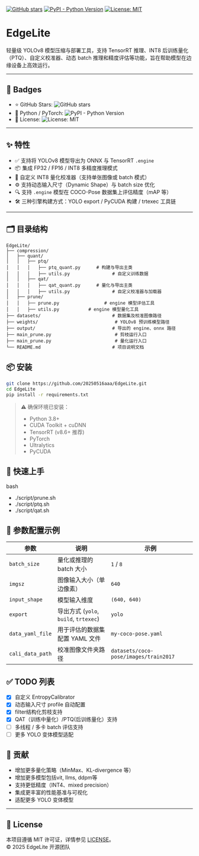 [![GitHub stars](https://img.shields.io/github/stars/20250516aaa/EdgeLite?style=social)](https://github.com/20250516aaa/EdgeLite/stargazers) [![PyPI - Python Version](https://img.shields.io/pypi/pyversions/torch)](https://pytorch.org/) [![License: MIT](https://img.shields.io/badge/License-MIT-blue.svg)](LICENSE)

# EdgeLite

轻量级 YOLOv8 模型压缩与部署工具，支持 TensorRT 推理、INT8 后训练量化（PTQ）、自定义校准器、动态 batch 推理和精度评估等功能，旨在帮助模型在边缘设备上高效运行。

---

## 📌 Badges

- ⭐️ GitHub Stars: ![GitHub stars](https://img.shields.io/github/stars/20250516aaa/EdgeLite?style=social)  
- 🐍 Python / PyTorch: ![PyPI - Python Version](https://img.shields.io/pypi/pyversions/torch)  
- 📄 License: ![License: MIT](https://img.shields.io/badge/License-MIT-blue.svg)  

---

## ✨ 特性

- ✅ 支持将 YOLOv8 模型导出为 ONNX 与 TensorRT `.engine`  
- 📦 集成 FP32 / FP16 / INT8 多精度推理模式  
- 🎯 自定义 INT8 量化校准器（支持单张图像或 batch 模式）  
- ⚙️ 支持动态输入尺寸（Dynamic Shape）与 batch size 优化  
- 🔍 支持 `.engine` 模型在 COCO-Pose 数据集上评估精度（mAP 等）  
- 🛠 三种引擎构建方式：YOLO export / PyCUDA 构建 / trtexec 工具链  

---

## 🗂️ 目录结构

```text
EdgeLite/
├── compression/
│   ├── quant/
│   │   ├── ptq/
│   │   │   ├── ptq_quant.py      # 构建与导出主类
│   │   │   ├── utils.py                # 自定义训练数据
│   │   ├── qat/
│   │   │   ├── qat_quant.py      # 量化与导出主类
│   │   │   ├── utils.py                # 自定义校准器与加载器
│   ├── prune/
│   │   ├── prune.py                 # engine 模型评估工具
│   │   ├── utils.py           # engine 模型量化工具  
├── datasets/                           # 数据集及校准图像路径
├── weights/                             # YOLOv8 预训练模型路径
├── output/                             # 导出的 engine、onnx 路径
├── main_prune.py                        # 剪枝运行入口
├── main_prune.py                        # 量化运行入口
└── README.md                           # 项目说明文档
```
## 📦 安装

```bash
git clone https://github.com/20250516aaa/EdgeLite.git
cd EdgeLite
pip install -r requirements.txt
```
> ⚠️ 确保环境已安装：
> - Python 3.8+
> - CUDA Toolkit + cuDNN
> - TensorRT (v8.6+ 推荐)
> - PyTorch
> - Ultralytics
> - PyCUDA

## 🚀 快速上手
bash
* ./script/prune.sh
* ./script/ptq.sh
* ./script/qat.sh

## 🎯 参数配置示例
| 参数               | 说明                                | 示例                                    |
| ---------------- | --------------------------------- |---------------------------------------|
| `batch_size`     | 量化或推理的 batch 大小                   | `1` / `8`                             |
| `imgsz`          | 图像输入大小（单边像素）                      | `640`                                 |
| `input_shape`    | 模型输入维度                            | `(640, 640)`                          |
| `export`         | 导出方式 (`yolo`, `build`, `trtexec`) | `yolo`                                 |
| `data_yaml_file` | 用于评估的数据集配置 YAML 文件                | `my-coco-pose.yaml`                   |
| `cali_data_path` | 校准图像文件夹路径                         | `datasets/coco-pose/images/train2017` |

## ✅ TODO 列表

- [x] 自定义 EntropyCalibrator  
- [x] 动态输入尺寸 profile 自动配置 
- [x] filter结构化剪枝支持
- [x] QAT（训练中量化）/PTQ(后训练量化）支持  
- [ ] 多线程 / 多卡 batch 评估支持  
- [ ] 更多 YOLO 变体模型适配  

## 🙌 贡献

- 增加更多量化策略（MinMax、KL-divergence 等） 
- 增加更多模型包括vit, llms, ddpm等
- 支持更低精度（INT4、mixed precision）  
- 集成更丰富的性能基准与可视化  
- 适配更多 YOLO 变体模型  


---

## 📄 License

本项目遵循 MIT 许可证，详情参见 [LICENSE](./LICENSE)。  
© 2025 EdgeLite 开源团队  

